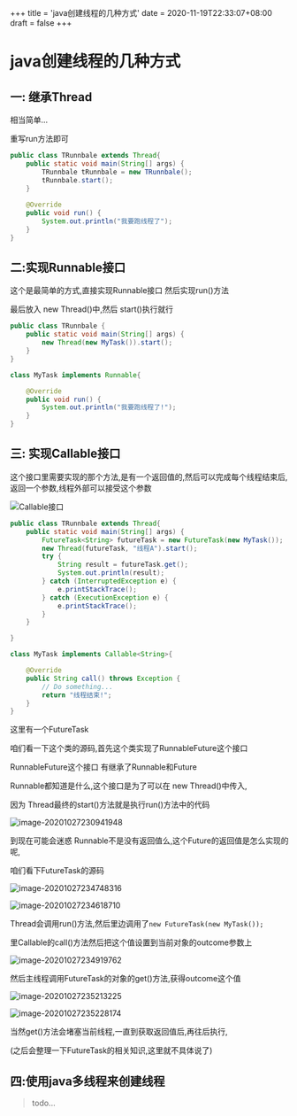 +++
title = 'java创建线程的几种方式'
date = 2020-11-19T22:33:07+08:00
draft = false
+++
# java创建线程的几种方式

## 一: 继承Thread

相当简单\...

重写run方法即可

``` {.java .hljs}
public class TRunnbale extends Thread{
    public static void main(String[] args) {
        TRunnbale tRunnbale = new TRunnbale();
        tRunnbale.start();
    }
    
    @Override
    public void run() {
        System.out.println("我要跑线程了");
    }
}
```

## 二:实现Runnable接口

这个是最简单的方式,直接实现Runnable接口 然后实现run()方法

最后放入 new Thread()中,然后 start()执行就行

``` {.java .hljs}
public class TRunnbale {
    public static void main(String[] args) {
        new Thread(new MyTask()).start();
    }
}

class MyTask implements Runnable{

    @Override
    public void run() {
        System.out.println("我要跑线程了!");
    }
}
```

## 三: 实现Callable接口

这个接口里需要实现的那个方法,是有一个返回值的,然后可以完成每个线程结束后,返回一个参数,线程外部可以接受这个参数

![Callable接口](e44d91252665822a8f2728bb7f6a568e82c8f1e7.png)

``` {.java .hljs}
public class TRunnbale extends Thread{
    public static void main(String[] args) {
        FutureTask<String> futureTask = new FutureTask(new MyTask());
        new Thread(futureTask, "线程A").start();
        try {
            String result = futureTask.get();
            System.out.println(result);
        } catch (InterruptedException e) {
            e.printStackTrace();
        } catch (ExecutionException e) {
            e.printStackTrace();
        }
    }

}

class MyTask implements Callable<String>{

    @Override
    public String call() throws Exception {
        // Do something...
        return "线程结束!";
    }
}
```

这里有一个FutureTask

咱们看一下这个类的源码,首先这个类实现了RunnableFuture这个接口

RunnableFuture这个接口 有继承了Runnable和Future

Runnable都知道是什么,这个接口是为了可以在 new Thread()中传入,

因为 Thread最终的start()方法就是执行run()方法中的代码

![image-20201027230941948](904ec4a8025da1191e57e4241bbdc93ee3c059e4.png)

到现在可能会迷惑
Runnable不是没有返回值么,这个Future的返回值是怎么实现的呢,

咱们看下FutureTask的源码

![image-20201027234748316](6c589495c27dfd6989856f8e1662db0d871c4955.png)

![image-20201027234618710](da3042978707bd1747c1a52d00d685f183b89ad1.png)

Thread会调用run()方法,然后里边调用了`new FutureTask(new MyTask());`

里Callable的call()方法然后把这个值设置到当前对象的outcome参数上

![image-20201027234919762](792e2fb055d0d2bfe55a04a1762eb84ede1de80e.png)

然后主线程调用FutureTask的对象的get()方法,获得outcome这个值

![image-20201027235213225](e8c151078a7525fbc6244abe3618ea3e37cf3108.png)

![image-20201027235228174](79a0b43ad438dec8a3f431385d0e019f2be183d0.png)

当然get()方法会堵塞当前线程,一直到获取返回值后,再往后执行,

(之后会整理一下FutureTask的相关知识,这里就不具体说了)

## 四:使用java多线程来创建线程

> todo\...

